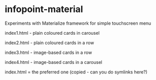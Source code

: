 # infopoint-material

Experiments with Materialize framework for simple touchscreen menu

index1.html - plain coloured cards in carousel

index2.html - plain coloured cards in a row

index3.html - image-based cards in a row

index4.html - image-based cards in a carousel

index.html = the preferred one (copied - can you do symlinks here?)
